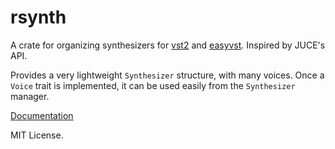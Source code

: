 # rsynth

A crate for organizing synthesizers for [vst2](https://github.com/overdrivenpotato/rust-vst2) and [easyvst](https://github.com/Boscop/easyvst).  Inspired by JUCE's API.

Provides a very lightweight `Synthesizer` structure, with many voices.  Once a `Voice` trait is implemented, it can be used easily from the `Synthesizer` manager.

[Documentation](https://resamplr.github.io/rsynth)

MIT License. 
